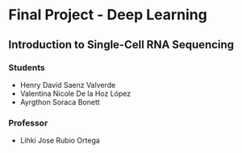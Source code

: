 # Final Project - Deep Learning
## Introduction to Single-Cell RNA Sequencing 
### **Students**
- Henry David Saenz Valverde
- Valentina Nicole De la Hoz López
- Ayrgthon Soraca Bonett

### **Professor**
- Lihki Jose Rubio Ortega


```{tableofcontents}
```
